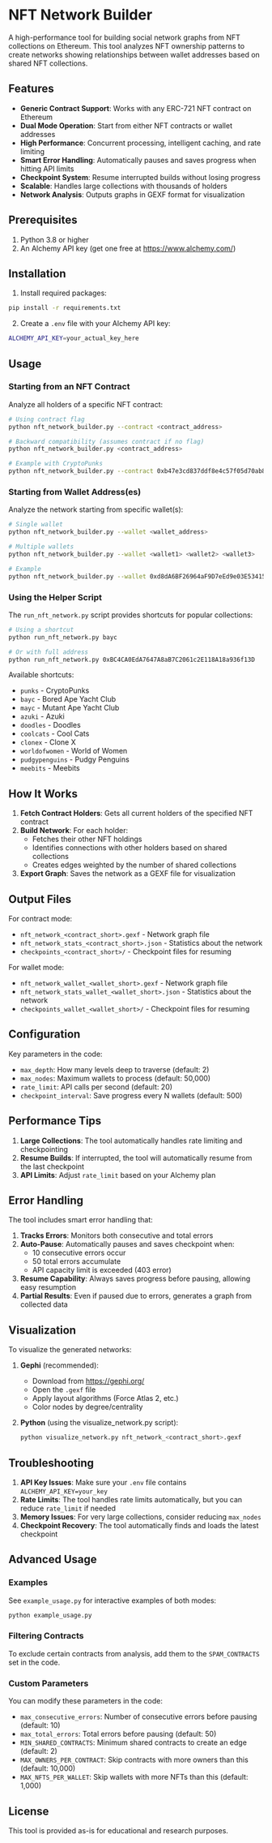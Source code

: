 # NFT Network Builder

A high-performance tool for building social network graphs from NFT collections on Ethereum. This tool analyzes NFT ownership patterns to create networks showing relationships between wallet addresses based on shared NFT collections.

## Features

- **Generic Contract Support**: Works with any ERC-721 NFT contract on Ethereum
- **Dual Mode Operation**: Start from either NFT contracts or wallet addresses
- **High Performance**: Concurrent processing, intelligent caching, and rate limiting
- **Smart Error Handling**: Automatically pauses and saves progress when hitting API limits
- **Checkpoint System**: Resume interrupted builds without losing progress
- **Scalable**: Handles large collections with thousands of holders
- **Network Analysis**: Outputs graphs in GEXF format for visualization

## Prerequisites

1. Python 3.8 or higher
2. An Alchemy API key (get one free at https://www.alchemy.com/)

## Installation

1. Install required packages:
```bash
pip install -r requirements.txt
```

2. Create a `.env` file with your Alchemy API key:
```bash
ALCHEMY_API_KEY=your_actual_key_here
```

## Usage

### Starting from an NFT Contract

Analyze all holders of a specific NFT contract:

```bash
# Using contract flag
python nft_network_builder.py --contract <contract_address>

# Backward compatibility (assumes contract if no flag)
python nft_network_builder.py <contract_address>

# Example with CryptoPunks
python nft_network_builder.py --contract 0xb47e3cd837ddf8e4c57f05d70ab865de6e193bbb
```

### Starting from Wallet Address(es)

Analyze the network starting from specific wallet(s):

```bash
# Single wallet
python nft_network_builder.py --wallet <wallet_address>

# Multiple wallets
python nft_network_builder.py --wallet <wallet1> <wallet2> <wallet3>

# Example
python nft_network_builder.py --wallet 0xd8dA6BF26964aF9D7eEd9e03E53415D37aA96045
```

### Using the Helper Script

The `run_nft_network.py` script provides shortcuts for popular collections:

```bash
# Using a shortcut
python run_nft_network.py bayc

# Or with full address
python run_nft_network.py 0xBC4CA0EdA7647A8aB7C2061c2E118A18a936f13D
```

Available shortcuts:
- `punks` - CryptoPunks
- `bayc` - Bored Ape Yacht Club
- `mayc` - Mutant Ape Yacht Club
- `azuki` - Azuki
- `doodles` - Doodles
- `coolcats` - Cool Cats
- `clonex` - Clone X
- `worldofwomen` - World of Women
- `pudgypenguins` - Pudgy Penguins
- `meebits` - Meebits

## How It Works

1. **Fetch Contract Holders**: Gets all current holders of the specified NFT contract
2. **Build Network**: For each holder:
   - Fetches their other NFT holdings
   - Identifies connections with other holders based on shared collections
   - Creates edges weighted by the number of shared collections
3. **Export Graph**: Saves the network as a GEXF file for visualization

## Output Files

For contract mode:
- `nft_network_<contract_short>.gexf` - Network graph file
- `nft_network_stats_<contract_short>.json` - Statistics about the network
- `checkpoints_<contract_short>/` - Checkpoint files for resuming

For wallet mode:
- `nft_network_wallet_<wallet_short>.gexf` - Network graph file
- `nft_network_stats_wallet_<wallet_short>.json` - Statistics about the network
- `checkpoints_wallet_<wallet_short>/` - Checkpoint files for resuming

## Configuration

Key parameters in the code:
- `max_depth`: How many levels deep to traverse (default: 2)
- `max_nodes`: Maximum wallets to process (default: 50,000)
- `rate_limit`: API calls per second (default: 20)
- `checkpoint_interval`: Save progress every N wallets (default: 500)

## Performance Tips

1. **Large Collections**: The tool automatically handles rate limiting and checkpointing
2. **Resume Builds**: If interrupted, the tool will automatically resume from the last checkpoint
3. **API Limits**: Adjust `rate_limit` based on your Alchemy plan

## Error Handling

The tool includes smart error handling that:

1. **Tracks Errors**: Monitors both consecutive and total errors
2. **Auto-Pause**: Automatically pauses and saves checkpoint when:
   - 10 consecutive errors occur
   - 50 total errors accumulate
   - API capacity limit is exceeded (403 error)
3. **Resume Capability**: Always saves progress before pausing, allowing easy resumption
4. **Partial Results**: Even if paused due to errors, generates a graph from collected data

## Visualization

To visualize the generated networks:

1. **Gephi** (recommended):
   - Download from https://gephi.org/
   - Open the `.gexf` file
   - Apply layout algorithms (Force Atlas 2, etc.)
   - Color nodes by degree/centrality

2. **Python** (using the visualize_network.py script):
   ```bash
   python visualize_network.py nft_network_<contract_short>.gexf
   ```

## Troubleshooting

1. **API Key Issues**: Make sure your `.env` file contains `ALCHEMY_API_KEY=your_key`
2. **Rate Limits**: The tool handles rate limits automatically, but you can reduce `rate_limit` if needed
3. **Memory Issues**: For very large collections, consider reducing `max_nodes`
4. **Checkpoint Recovery**: The tool automatically finds and loads the latest checkpoint

## Advanced Usage

### Examples

See `example_usage.py` for interactive examples of both modes:

```bash
python example_usage.py
```

### Filtering Contracts

To exclude certain contracts from analysis, add them to the `SPAM_CONTRACTS` set in the code.

### Custom Parameters

You can modify these parameters in the code:
- `max_consecutive_errors`: Number of consecutive errors before pausing (default: 10)
- `max_total_errors`: Total errors before pausing (default: 50)
- `MIN_SHARED_CONTRACTS`: Minimum shared contracts to create an edge (default: 2)
- `MAX_OWNERS_PER_CONTRACT`: Skip contracts with more owners than this (default: 10,000)
- `MAX_NFTS_PER_WALLET`: Skip wallets with more NFTs than this (default: 1,000)

## License

This tool is provided as-is for educational and research purposes. 